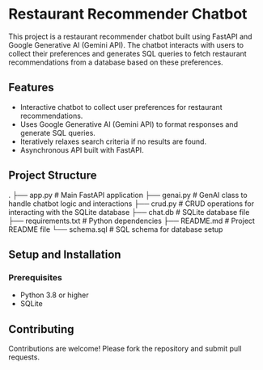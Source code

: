 # Restaurant Recommender Chatbot

This project is a restaurant recommender chatbot built using FastAPI and Google Generative AI (Gemini API). The chatbot interacts with users to collect their preferences and generates SQL queries to fetch restaurant recommendations from a database based on these preferences.

## Features

- Interactive chatbot to collect user preferences for restaurant recommendations.
- Uses Google Generative AI (Gemini API) to format responses and generate SQL queries.
- Iteratively relaxes search criteria if no results are found.
- Asynchronous API built with FastAPI.

## Project Structure
.
├── app.py # Main FastAPI application
├── genai.py # GenAI class to handle chatbot logic and interactions
├── crud.py # CRUD operations for interacting with the SQLite database
├── chat.db # SQLite database file
├── requirements.txt # Python dependencies
├── README.md # Project README file
└── schema.sql # SQL schema for database setup

## Setup and Installation

### Prerequisites

- Python 3.8 or higher
- SQLite

## Contributing

Contributions are welcome! Please fork the repository and submit pull requests.
